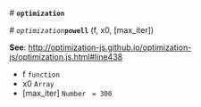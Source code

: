 
<a name="module_optimization">#</a> <code>**optimization**</code>



<a name="powell">#</a> <code>*optimization***powell**</code>
(f, x0, [max_iter])

**See**: http://optimization-js.github.io/optimization-js/optimization.js.html#line438  

- f <code>function</code>
- x0 <code>Array</code>
- [max_iter] <code>Number</code> <code> = 300</code>


